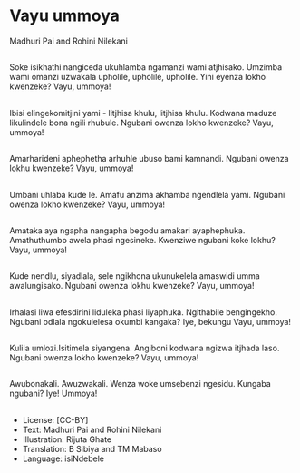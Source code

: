 # Vayu ummoya
Madhuri Pai and Rohini
Nilekani

##
Soke isikhathi
nangiceda ukuhlamba
ngamanzi wami
atjhisako.
Umzimba wami omanzi
uzwakala upholile,
upholile, upholile.
Yini eyenza lokho
kwenzeke?
Vayu, ummoya!


##
Ibisi elingekomitjini
yami - litjhisa khulu,
litjhisa khulu. Kodwana
maduze likulindele bona
ngili rhubule. Ngubani
owenza lokho
kwenzeke?
Vayu, ummoya!


##
Amarharideni
aphephetha arhuhle
ubuso bami kamnandi.
Ngubani owenza lokhu
kwenzeke?
Vayu, ummoya!


##
Umbani uhlaba kude le.
Amafu anzima akhamba
ngendlela yami.
Ngubani owenza lokho
kwenzeke?
Vayu, ummoya!


##
Amataka aya ngapha
nangapha begodu
amakari ayaphephuka.
Amathuthumbo awela
phasi ngesineke.
Kwenziwe ngubani koke
lokhu?
Vayu, ummoya!


##
Kude nendlu, siyadlala,
sele ngikhona
ukunukelela amaswidi
umma awalungisako.
Ngubani owenza lokhu
kwenzeke?
Vayu, ummoya!


##
Irhalasi liwa efesdirini
liduleka phasi
liyaphuka. Ngithabile
bengingekho. Ngubani
odlala ngokulelesa
okumbi kangaka?
Iye, bekungu Vayu,
ummoya!


##
Kulila umlozi.Isitimela
siyangena.
Angiboni kodwana
ngizwa itjhada laso.
Ngubani owenza lokho
kwenzeke?
Vayu, ummoya!


##
Awubonakali.
Awuzwakali.
Wenza woke umsebenzi
ngesidu.
Kungaba ngubani?
Iye!
Ummoya!


##

##
* License: [CC-BY]
* Text: Madhuri Pai and Rohini Nilekani
* Illustration: Rijuta Ghate
* Translation: B Sibiya and TM Mabaso
* Language: isiNdebele

